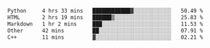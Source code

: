 <!--START_SECTION:waka-->

```txt
Python     4 hrs 33 mins   ████████████▓░░░░░░░░░░░░   50.49 %
HTML       2 hrs 19 mins   ██████▒░░░░░░░░░░░░░░░░░░   25.83 %
Markdown   1 hr 2 mins     ███░░░░░░░░░░░░░░░░░░░░░░   11.53 %
Other      42 mins         ██░░░░░░░░░░░░░░░░░░░░░░░   07.91 %
C++        11 mins         ▓░░░░░░░░░░░░░░░░░░░░░░░░   02.21 %
```

<!--END_SECTION:waka-->
